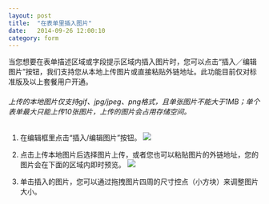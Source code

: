 ```yaml
---
layout: post
title:  "在表单里插入图片"
date:   2014-09-26 12:00:10
category: form
---
```


当您想要在表单描述区域或字段提示区域内插入图片时，您可以点击“插入／编辑图片”按钮，我们支持您从本地上传图片或直接粘贴外链地址。此功能目前仅对标准版及以上套餐用户开通。

###### 上传的本地图片仅支持gif、jpg/jpeg、png格式，且单张图片不能大于1MB；单个表单最大只能上传10张图片，上传的图片会占用存储空间。

1. 在编辑框里点击“插入/编辑图片”按钮。
	![](http://jinshuju-help-pics.b0.upaiyun.com/images/form-editing-insert-pics-1.png)

2. 点击上传本地图片后选择图片上传，或者您也可以粘贴图片的外链地址，您的图片会在下面的区域内即时预览。
	![](http://jinshuju-help-pics.b0.upaiyun.com/images/form-editing-insert-pics-2.png)

3. 单击插入的图片，您可以通过拖拽图片四周的尺寸控点（小方块）来调整图片大小。
